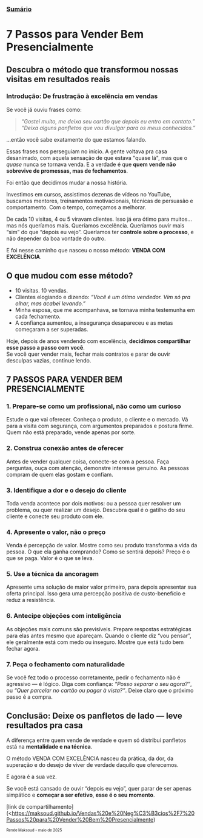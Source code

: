 ### [Sumário](<https://maksoud.github.io/Sumário>)

# **7 Passos para Vender Bem Presencialmente**

## Descubra o método que transformou nossas visitas em resultados reais

### **Introdução: De frustração à excelência em vendas**

Se você já ouviu frases como:

> _“Gostei muito, me deixa seu cartão que depois eu entro em contato.”_  
> _“Deixa alguns panfletos que vou divulgar para os meus conhecidos.”_

…então você sabe exatamente do que estamos falando.

Essas frases nos perseguiam no início. A gente voltava pra casa desanimado, com aquela sensação de que estava "quase lá", mas que o _quase_ nunca se tornava venda. E a verdade é que **quem vende não sobrevive de promessas, mas de fechamentos**.

Foi então que decidimos mudar a nossa história.

Investimos em cursos, assistimos dezenas de vídeos no YouTube, buscamos mentores, treinamentos motivacionais, técnicas de persuasão e comportamento. Com o tempo, começamos a melhorar.

De cada 10 visitas, 4 ou 5 viravam clientes. Isso já era ótimo para muitos… mas nós queríamos mais. Queríamos excelência. Queríamos ouvir mais “sim” do que “depois eu vejo”. Queríamos ter **controle sobre o processo**, e não depender da boa vontade do outro.

E foi nesse caminho que nasceu o nosso método: **VENDA COM EXCELÊNCIA**.

## **O que mudou com esse método?**

- 10 visitas. 10 vendas.
- Clientes elogiando e dizendo: _“Você é um ótimo vendedor. Vim só pra olhar, mas acabei levando.”_
- Minha esposa, que me acompanhava, se tornava minha testemunha em cada fechamento.
- A confiança aumentou, a insegurança desapareceu e as metas começaram a ser superadas.

Hoje, depois de anos vendendo com excelência, **decidimos compartilhar esse passo a passo com você**.  
Se você quer vender mais, fechar mais contratos e parar de ouvir desculpas vazias, continue lendo.

## **7 PASSOS PARA VENDER BEM PRESENCIALMENTE**

### **1. Prepare-se como um profissional, não como um curioso**

Estude o que vai oferecer. Conheça o produto, o cliente e o mercado. Vá para a visita com segurança, com argumentos preparados e postura firme. Quem não está preparado, vende apenas por sorte.

### **2. Construa conexão antes de oferecer**

Antes de vender qualquer coisa, conecte-se com a pessoa. Faça perguntas, ouça com atenção, demonstre interesse genuíno. As pessoas compram de quem elas gostam e confiam.

### **3. Identifique a dor e o desejo do cliente**

Toda venda acontece por dois motivos: ou a pessoa quer resolver um problema, ou quer realizar um desejo. Descubra qual é o gatilho do seu cliente e conecte seu produto com ele.

### **4. Apresente o valor, não o preço**

Venda é percepção de valor. Mostre como seu produto transforma a vida da pessoa. O que ela ganha comprando? Como se sentirá depois? Preço é o que se paga. Valor é o que se leva.

### **5. Use a técnica da ancoragem**

Apresente uma solução de maior valor primeiro, para depois apresentar sua oferta principal. Isso gera uma percepção positiva de custo-benefício e reduz a resistência.

### **6. Antecipe objeções com inteligência**

As objeções mais comuns são previsíveis. Prepare respostas estratégicas para elas antes mesmo que apareçam. Quando o cliente diz “vou pensar”, ele geralmente está com medo ou inseguro. Mostre que está tudo bem fechar agora.

### **7. Peça o fechamento com naturalidade**

Se você fez todo o processo corretamente, pedir o fechamento não é agressivo — é lógico. Diga com confiança: _“Posso separar o seu agora?”_, ou _“Quer parcelar no cartão ou pagar à vista?”_. Deixe claro que o próximo passo é a compra.

## **Conclusão: Deixe os panfletos de lado — leve resultados pra casa**

A diferença entre quem vende de verdade e quem só distribui panfletos está na **mentalidade e na técnica**.

O método VENDA COM EXCELÊNCIA nasceu da prática, da dor, da superação e do desejo de viver de verdade daquilo que oferecemos.

E agora é a sua vez.

Se você está cansado de ouvir “depois eu vejo”, quer parar de ser apenas simpático e **começar a ser efetivo**, **esse é o seu momento**.


[link de compartilhamento](<https://maksoud.github.io/Vendas%20e%20Neg%C3%B3cios%2F7%20Passos%20para%20Vender%20Bem%20Presencialmente)

<sup><sub>
Renée Maksoud - maio de 2025
</sub></sup>